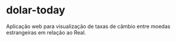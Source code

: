 # dolar-today
Aplicação web para visualização de taxas de câmbio entre moedas estrangeiras em relação ao Real.
